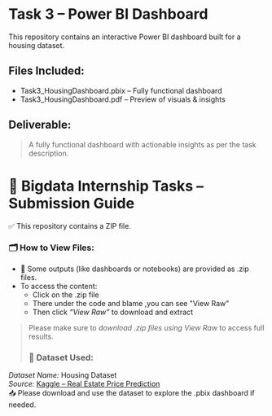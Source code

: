 # Task 3 – Power BI Dashboard
This repository contains an interactive Power BI dashboard built for a housing dataset.

## Files Included:
- Task3_HousingDashboard.pbix – Fully functional dashboard
- Task3_HousingDashboard.pdf – Preview of visuals & insights

## Deliverable:
> A fully functional dashboard with actionable insights as per the task description.


# 📂 Bigdata Internship Tasks – Submission Guide

✅ This repository contains a ZIP file.

### 🗂 How to View Files:

- 📎 Some outputs (like dashboards or notebooks) are provided as .zip files.
- To access the content:
  - Click on the .zip file
  - There under the code and blame ,you can see "View Raw" 
  - Then click *“View Raw”*  to download and extract

> Please make sure to *download .zip files using View Raw* to access full results.
>
> ### 📁 Dataset Used:
*Dataset Name:* Housing Dataset  
*Source:* [Kaggle – Real Estate Price Prediction](https://www.kaggle.com/datasets/yasserh/housing-prices-dataset)  
📥 Please download and use the dataset to explore the .pbix dashboard if needed.
